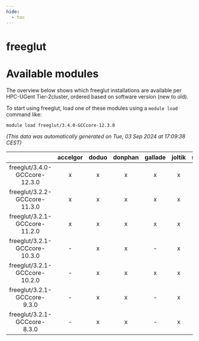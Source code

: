 ```yaml
---
hide:
  - toc
---
```


freeglut
========

# Available modules


The overview below shows which freeglut installations are available per HPC-UGent Tier-2cluster, ordered based on software version (new to old).

To start using freeglut, load one of these modules using a `module load` command like:

```shell
module load freeglut/3.4.0-GCCcore-12.3.0
```

*(This data was automatically generated on Tue, 03 Sep 2024 at 17:09:38 CEST)*  

| |accelgor|doduo|donphan|gallade|joltik|shinx|skitty|
| :---: | :---: | :---: | :---: | :---: | :---: | :---: | :---: |
|freeglut/3.4.0-GCCcore-12.3.0|x|x|x|x|x|x|x|
|freeglut/3.2.2-GCCcore-11.3.0|x|x|x|x|x|-|x|
|freeglut/3.2.1-GCCcore-11.2.0|x|x|x|x|x|-|x|
|freeglut/3.2.1-GCCcore-10.3.0|-|x|x|-|x|-|x|
|freeglut/3.2.1-GCCcore-10.2.0|-|x|x|x|x|-|x|
|freeglut/3.2.1-GCCcore-9.3.0|-|x|x|-|x|-|x|
|freeglut/3.2.1-GCCcore-8.3.0|-|x|x|-|x|-|x|
